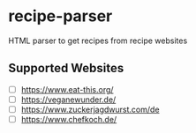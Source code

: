 # recipe-parser

HTML parser to get recipes from recipe websites

## Supported Websites
- [ ] https://www.eat-this.org/
- [ ] https://veganewunder.de/
- [ ] https://www.zuckerjagdwurst.com/de
- [ ] https://www.chefkoch.de/
